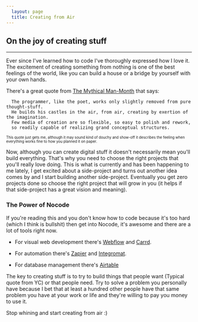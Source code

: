 ```yaml
---
  layout: page
  title: Creating from Air
---
```


## On the joy of creating stuff
- - - -

Ever since I've learned how to code I've thoroughly expressed how I love it. 
The excitement of creating something from nothing is one of the best feelings of the world,
like you can build a house or a bridge by yourself with your own hands.

There's a great quote from [The Mythical Man-Month](https://www.amazon.com/Mythical-Man-Month-Software-Engineering-Anniversary/dp/0201835959) that says:

```
  The programmer, like the poet, works only slightly removed from pure thought-stuff. 
  He builds his castles in the air, from air, creating by exertion of the imagination. 
  Few media of creation are so flexible, so easy to polish and rework, 
  so readily capable of realizing grand conceptual structures.
```
<sub><sup>This quote just gets me, although it may sound kind of douchy and show-off it describes the feeling when everything works fine to how you planned it on paper.</sup></sub>

Now, although you can create digital stuff it doesn't necessarily mean you'll build everything. That's why you need to choose the right projects that you'll really love doing. 
This is what is currently and has been happening to me lately, I get excited about a side-project and turns out another idea comes by and I start building another side-project.
Eventually you get zero projects done so choose the right project that will grow in you (it helps if that side-project has a great vision and meaning). 

### The Power of Nocode 

If you're reading this and you don't know how to code because it's too hard (which I think is bullshit) then get into Nocode, it's awesome and there are a lot of tools right now.

- For visual web development there's [Webflow](https://webflow.com) and [Carrd](https://carrd.co).

- For automation there's [Zapier](https://zapier.com) and [Integromat](https://integromat.com).

- For database management there's [Airtable](https://airtable.com)

The key to creating stuff is to try to build things that people want (Typical quote from YC) or that people need. Try to solve a problem you personally have because I bet that at least 
a hundred other people have that same problem you have at your work or life and they're willing to pay you money to use it. 

Stop whining and start creating from air :) 



